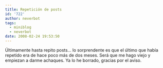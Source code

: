 ```yaml
---
title: Repetición de posts
id: '722'
author: neverbot
tags:
  - miniblog
  - neverbot
date: 2008-02-24 19:53:50
---
```


Últimamente hasta repito posts... lo sorprendente es que el último que había repetido era de hace poco más de dos meses. Será que me hago viejo y empiezan a darme achaques. Ya lo he borrado, gracias por el aviso.
